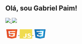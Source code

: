 ## Olá, sou Gabriel Paim!

<div>
  <a href="https://github.com/Gabriel-FP">
    <img height:"180em" src="https://github-readme-stats.vercel.app/api?username=Gabriel-FP&show_icons=true&theme=tokyonight&locale=pt-BR"/>
    <img height:"180em" src="https://github-readme-stats.vercel.app/api/top-langs/?username=Gabriel-FP&layout=compact">
</div>
<div style"display: inline_block"><br>
  <img align="center" alt="Logo HTML 5" height="30" width="40" src="https://raw.githubusercontent.com/devicons/devicon/master/icons/html5/html5-original.svg">
  <img align="center" alt="Logo JS" height="30" width="40" src="https://raw.githubusercontent.com/devicons/devicon/master/icons/javascript/javascript-plain.svg">
  <img align="center" alt="Logo CSS" height="30" width="40" src="https://raw.githubusercontent.com/devicons/devicon/master/icons/css3/css3-original.svg">
</div>

  #
